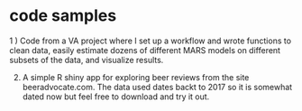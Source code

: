 # code samples
1 ) Code from a VA project where I set up a workflow and wrote functions to clean data, easily estimate dozens of different MARS models on different subsets of the data, and visualize results. 

2) A simple R shiny app for exploring beer reviews from the site beeradvocate.com. The data used dates backt to 2017 so it is somewhat dated now but feel free to download and try it out. 
